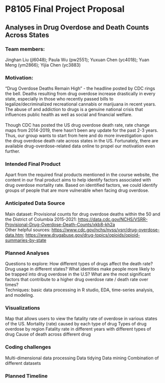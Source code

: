 P8105 Final Project Proposal
================

## Analyses in Drug Overdose and Death Counts Across States

### Team members:

Jinghan Liu (jl6048); Paula Wu (pw2551); Yuxuan Chen (yc4018); Yuan Meng
(ym2866); Yijia Chen (yc3883)

### Motivation:

“Drug Overdose Deaths Remain High” - the headline posted by CDC rings
the bell. Deaths resulting from drug overdose increase drastically in
every state, especially in those who recently passed bills to
legalize/decriminalized recreational cannabis or marijuana in recent
years. The abuse of and addiction to drugs is a genuine national crisis
that influences public health as well as social and financial welfare.
<br><br> Though CDC has posted the US drug overdose death rate, rate
change maps from 2014-2019, there hasn’t been any update for the past
2-3 years. Thus, our group wants to start from here and do more
investigation upon the drug overdose death rate across states in the US.
Fortunately, there are available drug-overdose-related data online to
propel our motivation even further.

### Intended Final Product

Apart from the required final products mentioned in the course website,
the content in our final product aims to help identify factors
associated with drug overdose mortality rate. Based on identified
factors, we could identify groups of people that are more vulnerable
when facing drug overdose.

### Anticipated Data Source

Main dataset: Provisional counts for drug overdose deaths within the 50
and the District of Columbia 2015-2021:
<https://data.cdc.gov/NCHS/VSRR-Provisional-Drug-Overdose-Death-Counts/xkb8-kh2a>
<br>Other helpful sources:
<https://www.cdc.gov/nchs/nvss/vsrr/drug-overdose-data.htm>;
<https://www.drugabuse.gov/drug-topics/opioids/opioid-summaries-by-state>

### Planned Analyses

Questions to explore: How different types of drugs affect the death
rate? Drug usage in different states? What identities make people more
likely to be trapped into drug overdose in the U.S? What are the most
significant factors that contribute to a higher drug overdose rate /
death rate over times? <br> Techniques: basic data processing in R
studio, EDA, time-series analysis, and modeling.

### Visualizations

Map that allows users to view the fatality rate of overdose in various
states of the US. Mortality (rate) caused by each type of drug Types of
drug overdose by region Fatality rate in different years with different
types of drug Cause of death across different drug

### Coding challenges

Multi-dimensional data processing Data tidying Data mining Combination
of different datasets

### Planned Timeline
